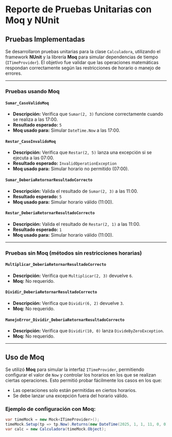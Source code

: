 ﻿# Reporte de Pruebas Unitarias con Moq y NUnit

## Pruebas Implementadas

Se desarrollaron pruebas unitarias para la clase `Calculadora`, utilizando el framework **NUnit** y la librería **Moq** para simular dependencias de tiempo (`ITimeProvider`). El objetivo fue validar que las operaciones matemáticas respondan correctamente según las restricciones de horario o manejo de errores.

---

### Pruebas usando Moq

#### `Sumar_CasoValidoMoq`
- **Descripción:** Verifica que `Sumar(2, 3)` funcione correctamente cuando se realiza a las 17:00.
- **Resultado esperado:** `5`
- **Moq usado para:** Simular `DateTime.Now` a las 17:00.

#### `Restar_CasoInvalidoMoq`
- **Descripción:** Verifica que `Restar(2, 5)` lanza una excepción si se ejecuta a las 07:00.
- **Resultado esperado:** `InvalidOperationException`
- **Moq usado para:** Simular horario no permitido (07:00).

#### `Sumar_DeberiaRetornarResultadoCorrecto`
- **Descripción:** Valida el resultado de `Sumar(2, 3)` a las 11:00.
- **Resultado esperado:** `5`
- **Moq usado para:** Simular horario válido (11:00).

#### `Restar_DeberiaRetornarResultadoCorrecto`
- **Descripción:** Valida el resultado de `Restar(2, 1)` a las 11:00.
- **Resultado esperado:** `1`
- **Moq usado para:** Simular horario válido (11:00).

---

### Pruebas sin Moq (métodos sin restricciones horarias)

#### `Multiplicar_DeberiaRetornarResultadoCorrecto`
- **Descripción:** Verifica que `Multiplicar(2, 3)` devuelve `6`.
- **Moq:** No requerido.

#### `Dividir_DeberiaRetornarResultadoCorrecto`
- **Descripción:** Verifica que `Dividir(6, 2)` devuelve `3`.
- **Moq:** No requerido.

#### `ManejoError_Dividir_DeberiaRetornarResultadoCorrecto`
- **Descripción:** Verifica que `Dividir(10, 0)` lanza `DivideByZeroException`.
- **Moq:** No requerido.

---

## Uso de Moq

Se utilizó **Moq** para simular la interfaz `ITimeProvider`, permitiendo configurar el valor de `Now` y controlar los horarios en los que se realizan ciertas operaciones. Esto permitió probar fácilmente los casos en los que:

- Las operaciones solo están permitidas en ciertos horarios.
- Se debe lanzar una excepción fuera del horario válido.

### Ejemplo de configuración con Moq:

```csharp
var timeMock = new Mock<ITimeProvider>();
timeMock.Setup(tp => tp.Now).Returns(new DateTime(2025, 1, 1, 11, 0, 0));
var calc = new Calculadora(timeMock.Object);

